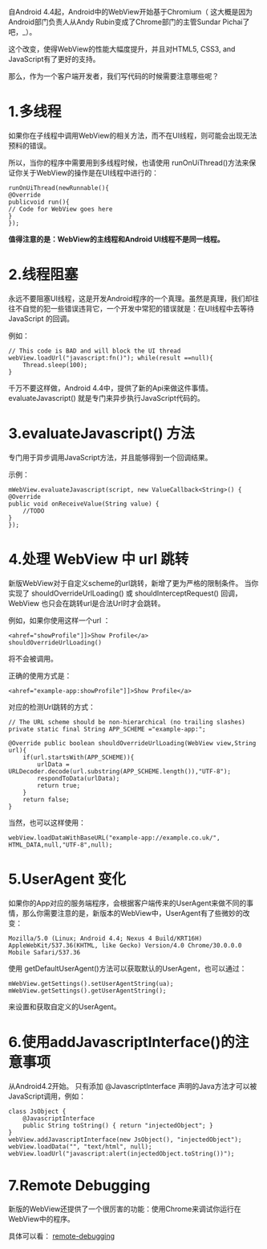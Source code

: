 自Android 4.4起，Android中的WebView开始基于Chromium（ 这大概是因为Android部门负责人从Andy Rubin变成了Chrome部门的主管Sundar Pichai了吧，_）。

这个改变，使得WebView的性能大幅度提升，并且对HTML5, CSS3, and JavaScript有了更好的支持。

那么，作为一个客户端开发者，我们写代码的时候需要注意哪些呢？

# 1.多线程
如果你在子线程中调用WebView的相关方法，而不在UI线程，则可能会出现无法预料的错误。

所以，当你的程序中需要用到多线程时候，也请使用 runOnUiThread()方法来保证你关于WebView的操作是在UI线程中进行的：


	runOnUiThread(newRunnable(){
	@Override
	publicvoid run(){
	// Code for WebView goes here
	}
	});
	
**值得注意的是：WebView的主线程和Android UI线程不是同一线程。**

# 2.线程阻塞
永远不要阻塞UI线程，这是开发Android程序的一个真理。虽然是真理，我们却往往不自觉的犯一些错误违背它，一个开发中常犯的错误就是：在UI线程中去等待JavaScript 的回调。

例如：

	// This code is BAD and will block the UI thread
	webView.loadUrl("javascript:fn()"); while(result ==null){
		Thread.sleep(100); 
	}
	
千万不要这样做，Android 4.4中，提供了新的Api来做这件事情。 
evaluateJavascript() 就是专门来异步执行JavaScript代码的。

# 3.evaluateJavascript() 方法
专门用于异步调用JavaScript方法，并且能够得到一个回调结果。

示例：

	mWebView.evaluateJavascript(script, new ValueCallback<String>() {
	@Override
	public void onReceiveValue(String value) {
		//TODO
	}
	});

# 4.处理 WebView 中 url 跳转
新版WebView对于自定义scheme的url跳转，新增了更为严格的限制条件。 
当你实现了 shouldOverrideUrlLoading() 或 shouldInterceptRequest() 回调，WebView 也只会在跳转url是合法Url时才会跳转。

例如，如果你使用这样一个url ：

	<ahref="showProfile"]]>Show Profile</a>
	shouldOverrideUrlLoading() 

将不会被调用。

正确的使用方式是：

	<ahref="example-app:showProfile"]]>Show Profile</a>
	
对应的检测Url跳转的方式：


	// The URL scheme should be non-hierarchical (no trailing slashes)
	private static final String APP_SCHEME ="example-app:";
	
	@Override public boolean shouldOverrideUrlLoading(WebView view,String url){
		if(url.startsWith(APP_SCHEME)){
			urlData = URLDecoder.decode(url.substring(APP_SCHEME.length()),"UTF-8");
			respondToData(urlData);
			return true;
		}
		return false; 
	}
	
当然，也可以这样使用：


	webView.loadDataWithBaseURL("example-app://example.co.uk/", HTML_DATA,null,"UTF-8",null);

# 5.UserAgent 变化

如果你的App对应的服务端程序，会根据客户端传来的UserAgent来做不同的事情，那么你需要注意的是，新版本的WebView中，UserAgent有了些微妙的改变：

	Mozilla/5.0 (Linux; Android 4.4; Nexus 4 Build/KRT16H)
	AppleWebKit/537.36(KHTML, like Gecko) Version/4.0 Chrome/30.0.0.0
	Mobile Safari/537.36

使用 getDefaultUserAgent()方法可以获取默认的UserAgent，也可以通过：

	mWebView.getSettings().setUserAgentString(ua);
	mWebView.getSettings().getUserAgentString();

来设置和获取自定义的UserAgent。

# 6.使用addJavascriptInterface()的注意事项
从Android4.2开始。 只有添加 @JavascriptInterface 声明的Java方法才可以被JavaScript调用，例如：


	class JsObject {
		@JavascriptInterface
		public String toString() { return "injectedObject"; }
	}
	webView.addJavascriptInterface(new JsObject(), "injectedObject");
	webView.loadData("", "text/html", null);
	webView.loadUrl("javascript:alert(injectedObject.toString())");
	
# 7.Remote Debugging
新版的WebView还提供了一个很厉害的功能：使用Chrome来调试你运行在WebView中的程序。

具体可以看： [remote-debugging](https://developers.google.com/chrome-developer-tools/docs/remote-debugging)